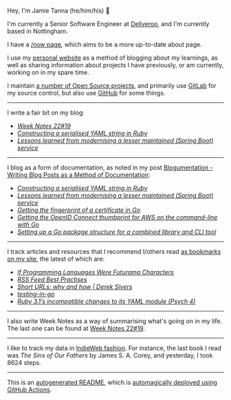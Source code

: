 Hey, I'm Jamie Tanna (he/him/his) 👋

I'm currently a Senior Software Engineer at [Deliveroo](https://deliveroo.engineering/), and I'm currently based in Nottingham.

I have a [/now page](https://www.jvt.me/now/?utm_campaign=github-jamietanna), which aims to be a more up-to-date about page.

I use my [personal website](https://www.jvt.me/?utm_campaign=github-jamietanna) as a method of blogging about my learnings, as well as sharing information about projects I have previously, or am currently, working on in my spare time.

I maintain [a number of Open Source projects](https://www.jvt.me/open-source/?utm_campaign=github-jamietanna), and primarily use [GitLab](https://gitlab.com/jamietanna) for my source control, but also use [GitHub](https://github.com/jamietanna) for some things.

---

I write a fair bit on my blog:


- [_Week Notes 22#19_](https://www.jvt.me/week-notes/2022/19/?utm_campaign=github-jamietanna)
- [_Constructing a serialised YAML string in Ruby_](https://www.jvt.me/posts/2022/05/13/yaml-string/?utm_campaign=github-jamietanna)
- [_Lessons learned from modernising a lesser maintained (Spring Boot) service_](https://www.jvt.me/posts/2022/05/12/modernise-spring-boot-lessons/?utm_campaign=github-jamietanna)

---

I blog as a form of documentation, as noted in my post [Blogumentation - Writing Blog Posts as a Method of Documentation](https://www.jvt.me/posts/2017/06/25/blogumentation/?utm_campaign=github-jamietanna):


- [_Constructing a serialised YAML string in Ruby_](https://www.jvt.me/posts/2022/05/13/yaml-string/?utm_campaign=github-jamietanna)
- [_Lessons learned from modernising a lesser maintained (Spring Boot) service_](https://www.jvt.me/posts/2022/05/12/modernise-spring-boot-lessons/?utm_campaign=github-jamietanna)
- [_Getting the fingerprint of a certificate in Go_](https://www.jvt.me/posts/2022/05/06/go-cert-fingerprint/?utm_campaign=github-jamietanna)
- [_Getting the OpenID Connect thumbprint for AWS on the command-line with Go_](https://www.jvt.me/posts/2022/05/06/oidc-thumbprint/?utm_campaign=github-jamietanna)
- [_Setting up a Go package structure for a combined library and CLI tool_](https://www.jvt.me/posts/2022/05/06/go-cli-package-structure/?utm_campaign=github-jamietanna)

---

I track articles and resources that I recommend I/others read [as bookmarks on my site](https://www.jvt.me/kind/bookmarks/?utm_campaign=github-jamietanna), the latest of which are:


- [_If Programming Languages Were Futurama Characters_](https://www.netmeister.org/blog/futurama.html?utm_campaign=github-jamietanna)
- [_RSS Feed Best Practises_](https://kevincox.ca/2022/05/06/rss-feed-best-practices/?utm_campaign=github-jamietanna)
- [_Short URLs: why and how | Derek Sivers_](https://sive.rs/su?utm_campaign=github-jamietanna)
- [_testing-in-go_](https://ieftimov.com/categories/testing-in-go/?utm_campaign=github-jamietanna)
- [_Ruby 3.1’s incompatible changes to its YAML module (Psych 4)_](https://www.ctrl.blog/entry/ruby-psych4.html?utm_campaign=github-jamietanna)

---

I also write Week Notes as a way of summarising what's going on in my life. The last one can be found at [Week Notes 22#19](https://www.jvt.me/week-notes/2022/19/?utm_campaign=github-jamietanna).

---

I like to track my data in [IndieWeb fashion](https://indieweb.org/why). For instance, the last book I read was _The Sins of Our Fathers_ by James S. A. Corey, and yesterday, I took 8624 steps.

---
This is an [autogenerated README](https://www.jvt.me/posts/2022/01/12/autogenerated-profile-readme/?utm_campaign=github-jamietanna), which is [automagically deployed using GitHub Actions](https://github.com/jamietanna/jamietanna/blob/main/.github/workflows/rebuild.yml).
